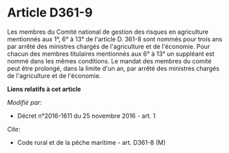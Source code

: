 # Article D361-9

Les membres du Comité national de gestion des risques en agriculture mentionnés aux 1°, 6° à 13° de l'article D. 361-8 sont
nommés pour trois ans par arrêté des ministres chargés de l'agriculture et de l'économie. Pour chacun des membres titulaires
mentionnés aux 6° à 13° un suppléant est nommé dans les mêmes conditions. Le mandat des membres du comité peut être prolongé,
dans la limite d'un an, par arrêté des ministres chargés de l'agriculture et de l'économie.

**Liens relatifs à cet article**

_Modifié par_:

  - Décret n°2016-1611 du 25 novembre 2016 - art. 1

_Cite_:

  - Code rural et de la pêche maritime - art. D361-8 (M)
